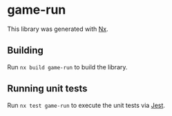 # game-run

This library was generated with [Nx](https://nx.dev).

## Building

Run `nx build game-run` to build the library.

## Running unit tests

Run `nx test game-run` to execute the unit tests via [Jest](https://jestjs.io).
